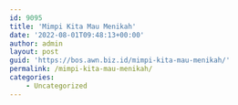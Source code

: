 ```yaml
---
id: 9095
title: 'Mimpi Kita Mau Menikah'
date: '2022-08-01T09:48:13+00:00'
author: admin
layout: post
guid: 'https://bos.awn.biz.id/mimpi-kita-mau-menikah/'
permalink: /mimpi-kita-mau-menikah/
categories:
    - Uncategorized
---
```


